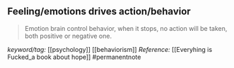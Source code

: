 Feeling/emotions drives action/behavior
---
>Emotion brain control behavior, when it stops, no action will be taken, both positive or negative one.

_keyword/tag:_ [[psychology]] [[behaviorism]]
_Reference:_ [[Everyhing is Fucked_a book about hope]]
#permanentnote